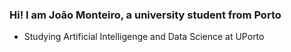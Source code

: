 ### Hi! I am João Monteiro, a university student from Porto
- Studying Artificial Intelligenge and Data Science at UPorto




